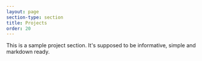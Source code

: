```yaml
---
layout: page
section-type: section
title: Projects
order: 20
---
```


This is a sample project section. It's supposed to be informative, simple and markdown ready.
